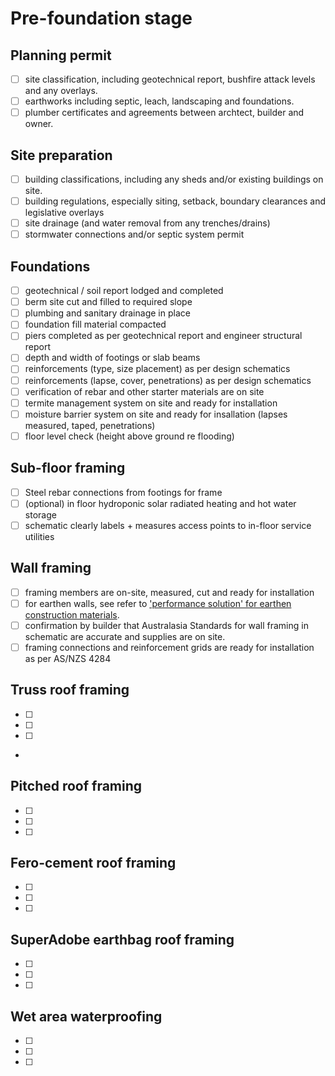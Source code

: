 # Pre-foundation stage

## Planning permit
  - [ ] site classification, including geotechnical report, bushfire attack levels and any overlays.
  - [ ] earthworks including septic, leach, landscaping and foundations.
  - [ ] plumber certificates and agreements between archtect, builder and owner.

## Site preparation
  -  [ ] building classifications, including any sheds and/or existing buildings on site.
  -  [ ] building regulations, especially siting, setback, boundary clearances and legislative overlays
  -  [ ] site drainage (and water removal from any trenches/drains)
  -  [ ] stormwater connections and/or septic system permit

## Foundations
  -  [ ] geotechnical / soil report lodged and completed
  -  [ ] berm site cut and filled to required slope
  -  [ ] plumbing and sanitary drainage in place
  -  [ ] foundation fill material compacted
  -  [ ] piers completed as per geotechnical report and engineer structural report
  -  [ ] depth and width of footings or slab beams
  -  [ ] reinforcements (type, size placement) as per design schematics
  -  [ ] reinforcements (lapse, cover, penetrations) as per design schematics
  -  [ ] verification of rebar and other starter materials are on site
  -  [ ] termite management system on site and ready for installation
  -  [ ] moisture barrier system on site and ready for insallation (lapses measured, taped, penetrations)
  -  [ ] floor level check (height above ground re flooding)

## Sub-floor framing
  - [ ] Steel rebar connections from footings for frame
  - [ ] (optional) in floor hydroponic solar radiated heating and hot water storage
  - [ ] schematic clearly labels + measures access points to in-floor service utilities

## Wall framing
  - [ ] framing members are on-site, measured, cut and ready for installation
  - [ ] for earthen walls, see refer to ['performance solution' for earthen construction materials](https://github.com/earthsteading/performance-solutions).
  - [ ] confirmation by builder that Australasia Standards for wall framing in schematic are accurate and supplies are on site.
  - [ ] framing connections and reinforcement grids are ready for installation as per AS/NZS 4284

## Truss roof framing
  -  [ ] 
  -  [ ] 
  -  [ ] 
  -  

## Pitched roof framing
  -  [ ] 
  -  [ ] 
  -  [ ] 

## Fero-cement roof framing
  -  [ ] 
  -  [ ] 
  -  [ ] 
 
## SuperAdobe earthbag roof framing
  -  [ ] 
  -  [ ] 
  -  [ ] 

## Wet area waterproofing
  -  [ ] 
  -  [ ] 
  -  [ ] 
